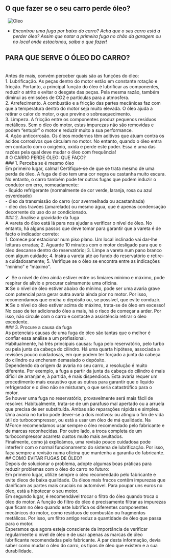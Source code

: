 ## O que fazer se o seu carro perde óleo?
&nbsp;
![Oleo](https://www.oficinasmforce.pt/uploads/subcanais2/dreamstime_xl_154358115.jpg)

- *Encontrou uma fuga por baixo do carro? Acha que o seu carro está a perder óleo? Assim que notar a primeira fuga no chão da garagem ou no local onde estacionou, saiba o que fazer!*

## PARA QUE SERVE O ÓLEO DO CARRO?
<br>
Antes de mais, convém perceber quais são as funções do óleo:
<br>
1. Lubrificação. As peças dentro do motor estão em constante rotação e fricção. Portanto, a principal função do óleo é lubrificar as componentes, reduzir o atrito e evitar o desgate das peças. Pela mesma razão, também diminui as emissões de CO2 e partículas para a atmosfera.
<br>
2. Arrefecimento. A combustão e a fricção das partes mecânicas faz com que a temperatura dentro do motor seja muito elevada. O óleo ajuda a retirar o calor do motor, o que previne o sobreaquecimento.
<br>
3. Limpeza. A fricção entre os componentes produz pequenos resíduos metálicos. Sem o óleo do motor, estas impurezas não são removidas e podem “entupir” o motor e reduzir muito a sua performance.
<br>
4. Ação anticorrosão. Os óleos modernos têm aditivos que atuam contra os ácidos corrosivos que circulam no motor. No entanto, quando o óleo entra em contacto com o oxigénio, oxida e perde este poder. Essa é uma das razões pela qual deve mudar o óleo com frequência!
<br>
# O CARRO PERDE ÓLEO: QUE FAÇO?
<br>
### 1. Perceba se é mesmo óleo
<br>
Em primeiro lugar, calma! Certifique-se de que se trata mesmo de uma perda de óleo. A fuga de óleo tem uma cor negra ou castanha muito escura. No entanto, o carro também pode ter outras fugas que podem induzir o condutor em erro, nomeadamente: 
<br>
- líquido refrigerante (normalmente de cor verde, laranja, rosa ou azul esverdeado)
<br>
- óleo da transmissão do carro (cor avermelhada ou acastanhada)
<br>
- óleo dos travões (amarelado) ou mesmo água, que é apenas condensação decorrente do uso do ar condicionado.
<br>
### 2. Analise a gravidade da fuga
<br>
A vareta do óleo está lá para nos ajudar a verificar o nível de óleo. No entanto, há alguns passos que deve tomar para garantir que a vareta é de facto o indicador correto:
<br>
1. Comece por estacionar num piso plano. Um local inclinado vai dar-lhe leituras erradas;
2. Aguarde 10 minutos com o motor desligado para que o óleo descanse dentro do reservatório;
3. Limpe a vareta num pano branco com algum cuidado;
4. Insira a vareta até ao fundo do reservatório e retire-a cuidadosamente;
5. Verifique se o óleo se encontra entre as indicações “mínimo” e “máximo”.
<br>
<br> ✔ ️ Se o nível de óleo ainda estiver entre os limiares mínimo e máximo, pode respirar de alívio e procurar calmamente uma oficina.
&nbsp;
<br> ❌ Se o nível de óleo estiver abaixo do mínimo, pode ser uma avaria grave com potencial para gerar outra avaria ainda pior no motor. Por isso, recomendamos que encha o depósito ou, se possível, que evite conduzir. 
&nbsp;
<br> ❌ Se o nível do óleo estiver acima do máximo, trata-se de óleo em excesso! No caso de ter adicionado óleo a mais, há o risco de começar a arder. Por isso, não circule com o carro e contacte a assistência retirar o óleo excedente.
<br>
### 3. Procure a causa da fuga
<br>
As potenciais causas de uma fuga de óleo são tantas que o melhor é confiar essa análise a um profissional.
<br>  
Habitualmente, há três principais causas: fuga pelo reservatório, pelo turbo ou pela junta da cabeça do cilindro. Há uma quarta hipótese, associada a revisões pouco cuidadosas, em que podem ter forçado a junta da cabeça do cilindro ou encheram demasiado o depósito. 
<br>
Dependendo da origem da avaria no seu carro, a resolução é muito diferente.  Por exemplo, a fuga a partir da junta da cabeça do cilindro é mais difícil de arranjar e, à partida, é mais dispendiosa. Esta avaria requer um procedimento mais exaustivo que as outras para garantir que o líquido refrigerador e o óleo não se misturam, o que seria catastrófico para o motor.
<br>
Se houver uma fuga no reservatório, provavelmente será mais fácil de resolver. Habitualmente, trata-se de um parafuso mal apertado ou a arruela que precisa de ser substituída. Ambas são reparações rápidas e simples.
<br>
Uma avaria no turbo pode dever-se a dois motivos: ou atingiu o fim de vida útil do turbocompressor, ou está a usar um óleo de má qualidade. Na MForce recomendamos usar sempre o óleo recomendado pelo fabricante e de marcas reconhecidas. Por outro lado, a troca completa de um turbocompressor acarreta custos muito mais avultados.
<br>
Finalmente, como já explicámos, uma revisão pouco cuidadosa pode interferir com o normal funcionamento do sistema de lubrificação. Por isso, faça sempre a revisão numa oficina que mantenha a garantia do fabricante.
<br>
## COMO EVITAR FUGAS DE ÓLEO? 
<br>
Depois de solucionar o problema, adopte algumas boas práticas para reduzir problemas com o óleo do carro no futuro:
<br>
Em primeiro lugar, utilize sempre o óleo recomendado pelo fabricante e evite óleos de baixa qualidade. Os óleos mais fracos contêm impurezas que danificam as partes mais cruciais no automóvel. Para poupar uns euros no óleo, está a hipotecar o seu motor.
<br>
Em segundo lugar, é recomendável trocar o filtro do óleo quando troca o óleo do motor. A função do filtro do óleo é precisamente filtrar as impurezas que ficam no óleo quando este lubrifica os diferentes componentes mecânicos do motor, como resíduos de combustão ou fragmentos metálicos. Por isso, um filtro antigo reduz a quantidade de óleo que passa para o motor.
<br>
Esperamos que agora esteja consciente da importância de verificar regularmente o nível de óleo e de usar apenas as marcas de óleo lubrificante recomendadas pelo fabricante. A par desta informação, devia saber como mudar o óleo do carro, os tipos de óleo que existem e a sua durabilidade. 